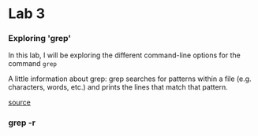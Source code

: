 # Lab 3

### Exploring 'grep'

In this lab, I will be exploring the different command-line options for the command `grep`

A little information about grep:
grep searches for patterns within a file (e.g. characters, words, etc.) and prints the lines that match that pattern. 

[source](https://man7.org/linux/man-pages/man1/grep.1.html)

### grep -r
